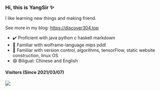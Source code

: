 ### Hi, this is YangSir ✨ 

I like learning new things and making friend.

See more in my blog: https://discover304.top


- ✔️ Proficient with java python c haskell markdown
- 💬 Familiar with wolframe-language mips pddl
- 🌱 Familiar with version control, algorithms, tensorFlow, static website construction, linux OS
- 😄 Biligual: Chinese and English

#### Visitors (Since 2021/03/07)
[![](https://count.getloli.com/get/@Discover304?theme=gelbooru)](https://count.getloli.com/get/@Discover304?theme=gelbooru)
<!-- 
[![](https://github-readme-stats.vercel.app/api?username=discover304&theme=default&bg_color=FFFFFF&text_color=000000&title_color=000000&count_private=true)](https://github.com/Discover304) -->

<!--
[![willianrod's wakatime stats](https://github-readme-stats.vercel.app/api/wakatime?username=Discover304)](https://wakatime.com/dashboard)
-->
<!--
**Discover304/Discover304** is a ✨ _special_ ✨ repository because its `README.md` (this file) appears on your GitHub profile.

Here are some ideas to get you started:

- 🔭 I’m currently working on ...
- 🌱 I’m currently learning ...
- 👯 I’m looking to collaborate on ...
- 🤔 I’m looking for help with ...
- 💬 Ask me about ...
- 📫 How to reach me: ...
- 😄 Pronouns: ...
- ⚡ Fun fact: ...
-->
